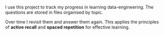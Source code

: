 I use this project to track my progress in learning data-engineering.
The questions are stored in files organised by topic.

Over time I revisit them and answer them again.
This applies the principles of __active recall__ and __spaced repetition__ for effective learning.